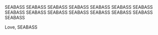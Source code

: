 SEABASS
SEABASS
SEABASS
SEABASS
SEABASS
SEABASS
SEABASS
SEABASS
SEABASS
SEABASS
SEABASS
SEABASS
SEABASS
SEABASS
SEABASS

Love,
SEABASS
